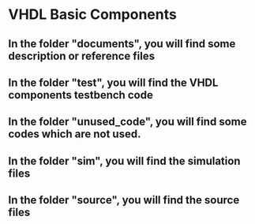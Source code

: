 # VHDL Basic Components

## In the folder "documents", you will find some description or reference files
	
## In the folder "test", you will find the VHDL components testbench code

## In the folder "unused_code", you will find some codes which are not used.

## In the folder "sim", you will find the simulation files

## In the folder "source", you will find the source files
